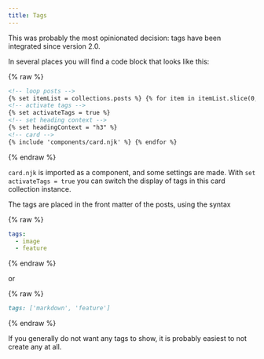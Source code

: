 ```yaml
---
title: Tags
---
```


This was probably the most opinionated decision: tags have been integrated since version 2.0.

In several places you will find a code block that looks like this:

{% raw %}

```html
<!-- loop posts -->
{% set itemList = collections.posts %} {% for item in itemList.slice(0, 4) %}
<!-- activate tags -->
{% set activateTags = true %}
<!-- set heading context -->
{% set headingContext = "h3" %}
<!-- card -->
{% include 'components/card.njk' %} {% endfor %}
```

{% endraw %}

`card.njk` is imported as a component, and some settings are made.
With `set activateTags = true` you can switch the display of tags in this card collection instance.

The tags are placed in the front matter of the posts, using the syntax

{% raw %}

```yaml
tags:
  - image
  - feature
```

{% endraw %}

or

{% raw %}

```md
tags: ['markdown', 'feature']
```

{% endraw %}

If you generally do not want any tags to show, it is probably easiest to not create any at all.
